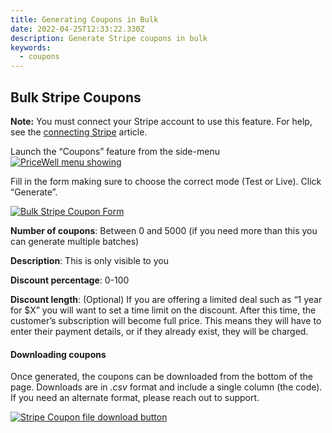 ```yaml
---
title: Generating Coupons in Bulk
date: 2022-04-25T12:33:22.330Z
description: Generate Stripe coupons in bulk
keywords:
  - coupons
---
```

## Bulk Stripe Coupons

**Note:** You must connect your Stripe account to use this feature. For help, see the [connecting Stripe](https://help.pricewell.io/getting-started/connecting-a-stripe-account/) article.

Launch the “Coupons” feature from the side-menu[![PriceWell menu showing ](https://help.pricewell.io/img/coupons_menu.png)](https://help.pricewell.io/img/coupons_menu.png)

Fill in the form making sure to choose the correct mode (Test or Live). Click “Generate”.

[![Bulk Stripe Coupon Form](https://help.pricewell.io/img/coupons_form.png)](https://help.pricewell.io/img/coupons_form.png)

**Number of coupons**: Between 0 and 5000 (if you need more than this you can generate multiple batches)

**Description**: This is only visible to you

**Discount percentage**: 0-100

**Discount length**: (Optional) If you are offering a limited deal such as “1 year for $X” you will want to set a time limit on the discount. After this time, the customer’s subscription will become full price. This means they will have to enter their payment details, or if they already exist, they will be charged.

#### Downloading coupons

Once generated, the coupons can be downloaded from the bottom of the page. Downloads are in *.csv* format and include a single column (the code). If you need an alternate format, please reach out to support.

[![Stripe Coupon file download button](https://help.pricewell.io/img/coupons_download.png)](https://help.pricewell.io/img/coupons_download.png)